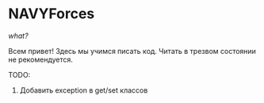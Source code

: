 # NAVYForces
*what?*

Всем привет! Здесь мы учимся писать код. Читать в трезвом состоянии не рекомендуется.  
  
TODO:  
1. Добавить exception в get/set классов  
